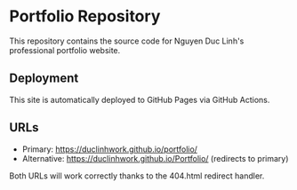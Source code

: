 # Portfolio Repository

This repository contains the source code for Nguyen Duc Linh's professional portfolio website.

## Deployment

This site is automatically deployed to GitHub Pages via GitHub Actions.

## URLs

- Primary: https://duclinhwork.github.io/portfolio/
- Alternative: https://duclinhwork.github.io/Portfolio/ (redirects to primary)

Both URLs will work correctly thanks to the 404.html redirect handler.
